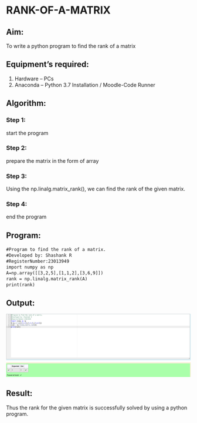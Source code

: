 # RANK-OF-A-MATRIX
## Aim:
To write a python program to find the rank of a matrix
## Equipment’s required:
1. 	Hardware – PCs
2. 	Anaconda – Python 3.7 Installation / Moodle-Code Runner
## Algorithm:
### Step 1: 
start the program
### Step 2: 
prepare the matrix in the form of array
### Step 3: 
Using the np.linalg.matrix_rank(), we can find the rank of the given matrix.
### Step 4:
end the program
## Program:
```
#Program to find the rank of a matrix.
#Developed by: Shashank R
#RegisterNumber:23013949
import numpy as np
A=np.array([[3,2,5],[1,1,2],[3,6,9]])
rank = np.linalg.matrix_rank(A)
print(rank)
```
## Output:
![Alt text](image.png)
## Result:
Thus the rank for the given matrix is successfully solved by  using a python program.

